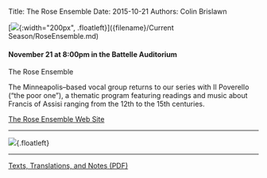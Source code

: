 Title: The Rose Ensemble
Date: 2015-10-21
Authors: Colin Brislawn

[![ ]({filename}/images/TheRoseEnsemble200.png){:width="200px", .floatleft}]({filename}/Current Season/RoseEnsemble.md)

#### November 21 at 8:00pm in the Battelle Auditorium

The Rose Ensemble

The Minneapolis–based vocal group returns to our series with Il Poverello (“the poor one”), a thematic program featuring readings and music about Francis of Assisi ranging from the 12th to the 15th centuries.

[The Rose Ensemble Web Site](http://www.theroseensemble.com/)

---

![ ]({filename}/images/Program.png){.floatleft}

---

[Texts, Translations, and Notes (PDF)]({filename}/images/BioNotesTranslationspdf.pdf)

